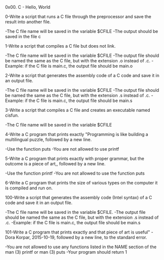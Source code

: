 0x00. C - Hello, World

0-Write a script that runs a C file through the preprocessor and save the result into another file.

-The C file name will be saved in the variable $CFILE
-The output should be saved in the file c

1-Write a script that compiles a C file but does not link.

-The C file name will be saved in the variable $CFILE
-The output file should be named the same as the C file, but with the extension .o instead of .c.
     -Example: if the C file is main.c, the output file should be main.o

2-Write a script that generates the assembly code of a C code and save it in an output file.

-The C file name will be saved in the variable $CFILE
-The output file should be named the same as the C file, but with the extension .s instead of .c.
     -Example: if the C file is main.c, the output file should be main.s

3-Write a script that compiles a C file and creates an executable named cisfun.

-The C file name will be saved in the variable $CFILE

4-Write a C program that prints exactly "Programming is like building a multilingual puzzle, followed by a new line.

-Use the function puts
-You are not allowed to use printf

5-Write a C program that prints exactly with proper grammar, but the outcome is a piece of art,, followed by a new line.

-Use the function printf
-You are not allowed to use the function puts

6-Write a C program that prints the size of various types on the computer it is compiled and run on.

100-Write a script that generates the assembly code (Intel syntax) of a C code and save it in an output file.

-The C file name will be saved in the variable $CFILE.
-The output file should be named the same as the C file, but with the extension .s instead of .c.
     -Example: if the C file is main.c, the output file should be main.s

101-Write a C program that prints exactly and that piece of art is useful" - Dora Korpar, 2015-10-19, followed by a new line,
    to the standard error.

-You are not allowed to use any functions listed in the NAME section of the man (3) printf or man (3) puts
-Your program should return 1
